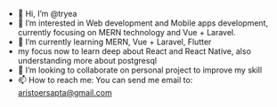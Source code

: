 - 👋 Hi, I’m @tryea
- 👀 I’m interested in Web development and Mobile apps development, currently focusing on MERN technology and Vue + Laravel.
- 🌱 I’m currently learning MERN, Vue + Laravel, Flutter
- my focus now to learn deep about React and React Native, also understanding more about postgresql
- 💞️ I’m looking to collaborate on personal project to improve my skill
- 📫 How to reach me: You can send me email to: aristoersapta@gmail.com

<!---
tryea/tryea is a ✨ special ✨ repository because its `README.md` (this file) appears on your GitHub profile.
You can click the Preview link to take a look at your changes.
--->
